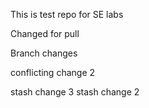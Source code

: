 This is test repo for SE labs

Changed for pull

Branch changes

conflicting change 2

stash change 3
stash change 2
